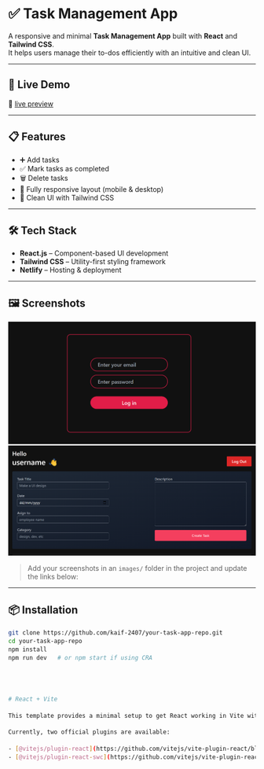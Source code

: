 # ✅ Task Management App

A responsive and minimal **Task Management App** built with **React** and **Tailwind CSS**.  
It helps users manage their to-dos efficiently with an intuitive and clean UI.

---

## 🚀 Live Demo

🔗 [live preview](https://kaif-2407-taskmanagement.netlify.app/)

---

## 📋 Features

- ➕ Add tasks
- ✅ Mark tasks as completed
- 🗑️ Delete tasks
- 📱 Fully responsive layout (mobile & desktop)
- 🎨 Clean UI with Tailwind CSS

---

## 🛠️ Tech Stack

- **React.js** – Component-based UI development
- **Tailwind CSS** – Utility-first styling framework
- **Netlify** – Hosting & deployment

---

## 🖼️ Screenshots
![image alt](https://github.com/kaif-2407/Task-Managenet/blob/ce4546652d40b45a1f500ef10cdd472f5f9c0636/Screenshot%202025-04-29%20182436.png)
![image alt](https://github.com/kaif-2407/Task-Managenet/blob/8dfe05509be114d6c575a829fb1a4f45fc5f5184/Screenshot%202025-04-29%20182511.png)

> Add your screenshots in an `images/` folder in the project and update the links below:



---

## 📦 Installation

```bash
git clone https://github.com/kaif-2407/your-task-app-repo.git
cd your-task-app-repo
npm install
npm run dev   # or npm start if using CRA




# React + Vite

This template provides a minimal setup to get React working in Vite with HMR and some ESLint rules.

Currently, two official plugins are available:

- [@vitejs/plugin-react](https://github.com/vitejs/vite-plugin-react/blob/main/packages/plugin-react/README.md) uses [Babel](https://babeljs.io/) for Fast Refresh
- [@vitejs/plugin-react-swc](https://github.com/vitejs/vite-plugin-react-swc) uses [SWC](https://swc.rs/) for Fast Refresh
